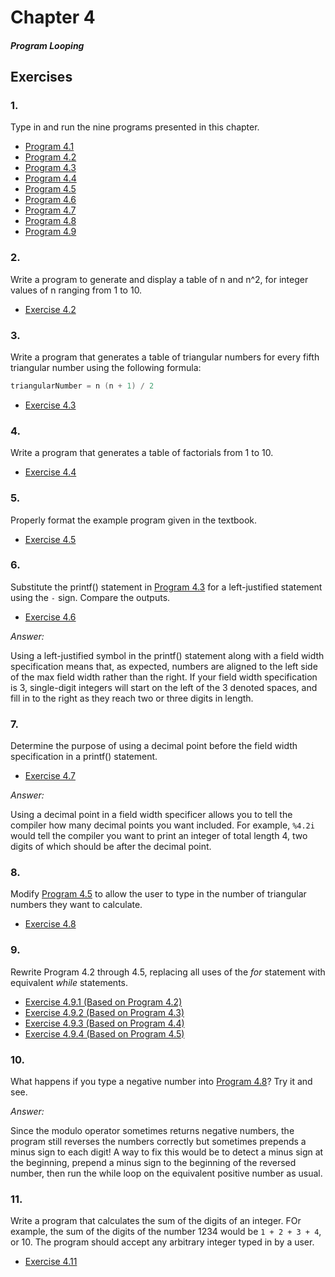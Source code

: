 # Chapter 4
#### *Program Looping*

## Exercises

### 1.

Type in and run the nine programs presented in this chapter.

- [Program 4.1](program-4-1.c)
- [Program 4.2](program-4-2.c)
- [Program 4.3](program-4-3.c)
- [Program 4.4](program-4-4.c)
- [Program 4.5](program-4-5.c)
- [Program 4.6](program-4-6.c)
- [Program 4.7](program-4-7.c)
- [Program 4.8](program-4-8.c)
- [Program 4.9](program-4-9.c)

### 2.

Write a program to generate and display a table of n and n^2, for integer values of n ranging from 1 to 10.

- [Exercise 4.2](exercise-4-2.c)

### 3.

Write a program that generates a table of triangular numbers for every fifth triangular number using the following formula:

```c
triangularNumber = n (n + 1) / 2
```

- [Exercise 4.3](exercise-4-3.c)

### 4.

Write a program that generates a table of factorials from 1 to 10.

- [Exercise 4.4](exercise-4-4.c)

### 5.

Properly format the example program given in the textbook.

- [Exercise 4.5](exercise-4-5.c)

### 6.

Substitute the printf() statement in [Program 4.3](program-4-3.c) for a left-justified statement using the `-` sign. Compare the outputs.

- [Exercise 4.6](exercise-4-6.c)

*Answer:*

Using a left-justified symbol in the printf() statement along with a field width specification means that, as expected, numbers are aligned to the left side of the max field width rather than the right. If your field width specification is 3, single-digit integers will start on the left of the 3 denoted spaces, and fill in to the right as they reach two or three digits in length.

### 7.
Determine the purpose of using a decimal point before the field width specification in a printf() statement.

- [Exercise 4.7](exercise-4-7.c)

*Answer:*

Using a decimal point in a field width specificer allows you to tell the compiler how many decimal points you want included. For example, `%4.2i` would tell the compiler you want to print an integer of total length 4, two digits of which should be after the decimal point.

### 8.
Modify [Program 4.5](program-4-5.c) to allow the user to type in the number of triangular numbers they want to calculate.

- [Exercise 4.8](exercise-4-8.c)

### 9.
Rewrite Program 4.2 through 4.5, replacing all uses of the _for_ statement with equivalent _while_ statements.

- [Exercise 4.9.1 (Based on Program 4.2)](exercise-4-9-1.c)
- [Exercise 4.9.2 (Based on Program 4.3)](exercise-4-9-2.c)
- [Exercise 4.9.3 (Based on Program 4.4)](exercise-4-9-3.c)
- [Exercise 4.9.4 (Based on Program 4.5)](exercise-4-9-4.c)

### 10.
What happens if you type a negative number into [Program 4.8](program-4-8.c)? Try it and see.

*Answer:*

Since the modulo operator sometimes returns negative numbers, the program still reverses the numbers correctly but sometimes prepends a minus sign to each digit! A way to fix this would be to detect a minus sign at the beginning, prepend a minus sign to the beginning of the reversed number, then run the while loop on the equivalent positive number as usual.

### 11.
Write a program that calculates the sum of the digits of an integer. FOr example, the sum of the digits of the number 1234 would be `1 + 2 + 3 + 4`, or 10. The program should accept any arbitrary integer typed in by a user.

- [Exercise 4.11](exercise-4-11.c)
